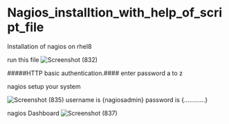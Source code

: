 # Nagios_installtion_with_help_of_script_file


Installation of nagios on rhel8

run this file
![Screenshot (832)](https://user-images.githubusercontent.com/64592542/146917836-d6f16f78-1d01-48dd-9942-83ffc4683f7e.png)




#####HTTP basic authentication.####
enter password a to z



nagios setup your system

![Screenshot (835)](https://user-images.githubusercontent.com/64592542/146918786-19a26f85-1f1d-4cb5-bc51-6bcb5e484779.png)
username is {nagiosadmin}
password is {............}

nagios Dashboard
![Screenshot (837)](https://user-images.githubusercontent.com/64592542/146919393-f7521922-a59e-4689-873a-406e0f8efaed.png)
